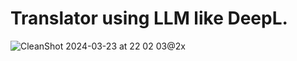 # Translator using LLM like DeepL.

![CleanShot 2024-03-23 at 22 02 03@2x](https://github.com/coji/clip-translator/assets/9904/c6109ed5-8d90-4eda-9b48-58e9d8db73ee)
